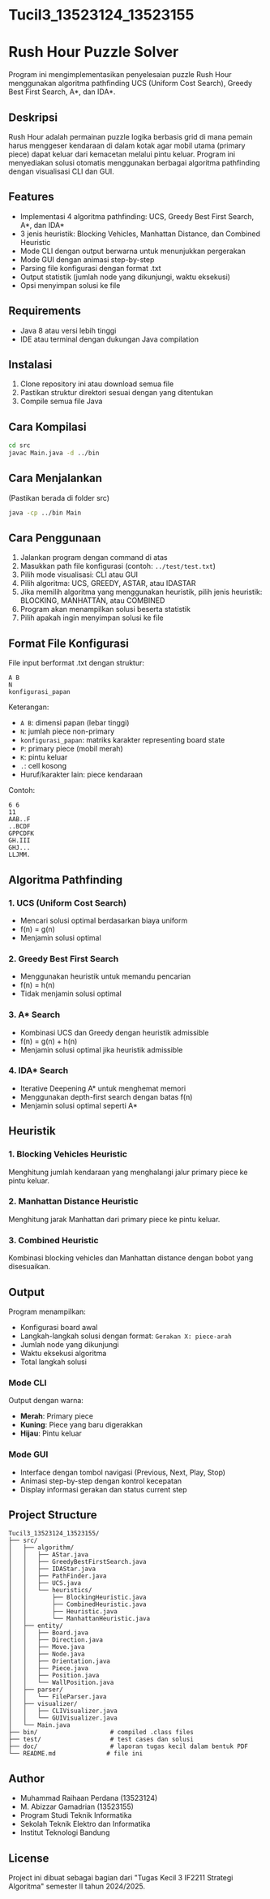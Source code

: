 # Tucil3_13523124_13523155
# Rush Hour Puzzle Solver

Program ini mengimplementasikan penyelesaian puzzle Rush Hour menggunakan algoritma pathfinding UCS (Uniform Cost Search), Greedy Best First Search, A*, dan IDA*.

## Deskripsi

Rush Hour adalah permainan puzzle logika berbasis grid di mana pemain harus menggeser kendaraan di dalam kotak agar mobil utama (primary piece) dapat keluar dari kemacetan melalui pintu keluar. Program ini menyediakan solusi otomatis menggunakan berbagai algoritma pathfinding dengan visualisasi CLI dan GUI.

## Features

- Implementasi 4 algoritma pathfinding: UCS, Greedy Best First Search, A*, dan IDA*
- 3 jenis heuristik: Blocking Vehicles, Manhattan Distance, dan Combined Heuristic
- Mode CLI dengan output berwarna untuk menunjukkan pergerakan
- Mode GUI dengan animasi step-by-step
- Parsing file konfigurasi dengan format .txt
- Output statistik (jumlah node yang dikunjungi, waktu eksekusi)
- Opsi menyimpan solusi ke file

## Requirements

- Java 8 atau versi lebih tinggi
- IDE atau terminal dengan dukungan Java compilation

## Instalasi

1. Clone repository ini atau download semua file
2. Pastikan struktur direktori sesuai dengan yang ditentukan
3. Compile semua file Java

## Cara Kompilasi

```bash
cd src
javac Main.java -d ../bin
```

## Cara Menjalankan
(Pastikan berada di folder src)

```bash
java -cp ../bin Main
```

## Cara Penggunaan

1. Jalankan program dengan command di atas
2. Masukkan path file konfigurasi (contoh: `../test/test.txt`)
3. Pilih mode visualisasi: CLI atau GUI
4. Pilih algoritma: UCS, GREEDY, ASTAR, atau IDASTAR
5. Jika memilih algoritma yang menggunakan heuristik, pilih jenis heuristik: BLOCKING, MANHATTAN, atau COMBINED
6. Program akan menampilkan solusi beserta statistik
7. Pilih apakah ingin menyimpan solusi ke file

## Format File Konfigurasi

File input berformat .txt dengan struktur:
```
A B
N
konfigurasi_papan
```

Keterangan:
- `A B`: dimensi papan (lebar tinggi)
- `N`: jumlah piece non-primary
- `konfigurasi_papan`: matriks karakter representing board state
- `P`: primary piece (mobil merah)
- `K`: pintu keluar
- `.`: cell kosong
- Huruf/karakter lain: piece kendaraan

Contoh:
```
6 6
11
AAB..F
..BCDF
GPPCDFK
GH.III
GHJ...
LLJMM.
```

## Algoritma Pathfinding

### 1. UCS (Uniform Cost Search)
- Mencari solusi optimal berdasarkan biaya uniform
- f(n) = g(n)
- Menjamin solusi optimal

### 2. Greedy Best First Search
- Menggunakan heuristik untuk memandu pencarian
- f(n) = h(n)
- Tidak menjamin solusi optimal

### 3. A* Search
- Kombinasi UCS dan Greedy dengan heuristik admissible
- f(n) = g(n) + h(n)
- Menjamin solusi optimal jika heuristik admissible

### 4. IDA* Search
- Iterative Deepening A* untuk menghemat memori
- Menggunakan depth-first search dengan batas f(n)
- Menjamin solusi optimal seperti A*

## Heuristik

### 1. Blocking Vehicles Heuristic
Menghitung jumlah kendaraan yang menghalangi jalur primary piece ke pintu keluar.

### 2. Manhattan Distance Heuristic
Menghitung jarak Manhattan dari primary piece ke pintu keluar.

### 3. Combined Heuristic
Kombinasi blocking vehicles dan Manhattan distance dengan bobot yang disesuaikan.

## Output

Program menampilkan:
- Konfigurasi board awal
- Langkah-langkah solusi dengan format: `Gerakan X: piece-arah`
- Jumlah node yang dikunjungi
- Waktu eksekusi algoritma
- Total langkah solusi

### Mode CLI
Output dengan warna:
- **Merah**: Primary piece
- **Kuning**: Piece yang baru digerakkan
- **Hijau**: Pintu keluar

### Mode GUI
- Interface dengan tombol navigasi (Previous, Next, Play, Stop)
- Animasi step-by-step dengan kontrol kecepatan
- Display informasi gerakan dan status current step

## Project Structure

```
Tucil3_13523124_13523155/
├── src/
│   ├── algorithm/
│   │   ├── AStar.java
│   │   ├── GreedyBestFirstSearch.java
│   │   ├── IDAStar.java
│   │   ├── PathFinder.java
│   │   ├── UCS.java
│   │   └── heuristics/
│   │       ├── BlockingHeuristic.java
│   │       ├── CombinedHeuristic.java
│   │       ├── Heuristic.java
│   │       └── ManhattanHeuristic.java
│   ├── entity/
│   │   ├── Board.java
│   │   ├── Direction.java
│   │   ├── Move.java
│   │   ├── Node.java
│   │   ├── Orientation.java
│   │   ├── Piece.java
│   │   ├── Position.java
│   │   └── WallPosition.java
│   ├── parser/
│   │   └── FileParser.java
│   ├── visualizer/
│   │   ├── CLIVisualizer.java
│   │   └── GUIVisualizer.java
│   └── Main.java
├── bin/                    # compiled .class files
├── test/                   # test cases dan solusi
├── doc/                    # laporan tugas kecil dalam bentuk PDF
└── README.md              # file ini
```

## Author

- Muhammad Raihaan Perdana (13523124)
- M. Abizzar Gamadrian (13523155)
- Program Studi Teknik Informatika
- Sekolah Teknik Elektro dan Informatika
- Institut Teknologi Bandung

## License
Project ini dibuat sebagai bagian dari "Tugas Kecil 3 IF2211 Strategi Algoritma" semester II tahun 2024/2025.
